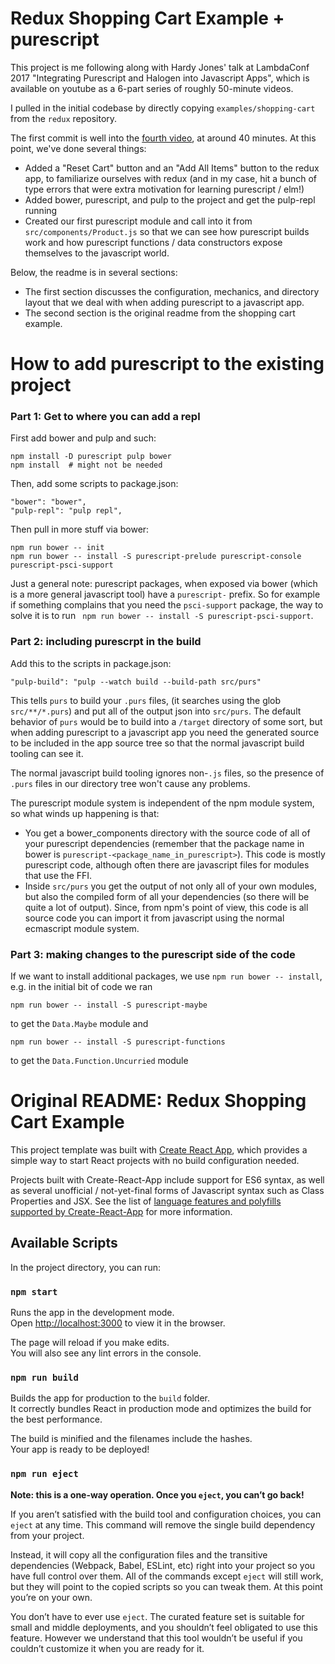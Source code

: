 # Redux Shopping Cart Example + purescript

This project is me following along with Hardy Jones' talk at
LambdaConf 2017 "Integrating Purescript and Halogen into Javascript Apps",
which is available on youtube as a 6-part series of roughly 50-minute
videos.

I pulled in the initial codebase by directly copying `examples/shopping-cart`
from the `redux` repository.

The first commit is well into the
[fourth video](https://www.youtube.com/watch?v=-OyXVezw9WQ), at around
40 minutes. At this point, we've done several things:
  - Added a "Reset Cart" button and an "Add All Items" button to the
    redux app, to familiarize ourselves with redux (and in my case,
    hit a bunch of type errors that were extra motivation for learning
    purescript / elm!)
  - Added bower, purescript, and pulp to the project and get the
    pulp-repl running
  - Created our first purescript module and call into it from
    `src/components/Product.js` so that we can see how purescript builds
    work and how purescript functions / data constructors expose themselves
    to the javascript world.

Below, the readme is in several sections:
  - The first section discusses the configuration, mechanics, and directory
    layout that we deal with when adding purescript to a javascript app.
  - The second section is the original readme from the shopping cart
    example.

# How to add purescript to the existing project

### Part 1: Get to where you can add a repl

First add bower and pulp and such:
```
npm install -D purescript pulp bower
npm install  # might not be needed
```

Then, add some scripts to package.json:
```
"bower": "bower",
"pulp-repl": "pulp repl",
```

Then pull in more stuff via bower:
```
npm run bower -- init
npm run bower -- install -S purescript-prelude purescript-console purescript-psci-support
```

Just a general note: purescript packages, when exposed via bower (which is a
more general javascript tool) have a `purescript-` prefix. So for example if
something complains that you need the `psci-support` package, the way to solve
it is to run ` npm run bower -- install -S purescript-psci-support`.

### Part 2: including purescrpt in the build

Add this to the scripts in package.json:
```
"pulp-build": "pulp --watch build --build-path src/purs"
```
This tells `purs` to build your `.purs` files, (it searches using the glob
`src/**/*.purs`) and put all of the output json into `src/purs`. The default
behavior of `purs` would be to build into a `/target` directory of some sort,
but when adding purescript to a javascript app you need the generated source
to be included in the app source tree so that the normal javascript build
tooling can see it.

The normal javascript build tooling ignores non-`.js` files, so the presence
of `.purs` files in our directory tree won't cause any problems.

The purescript module system is independent of the npm module system, so
what winds up happening is that:
  - You get a bower_components directory with the source code of all of
    your purescript dependencies (remember that the package name in bower
    is `purescript-<package_name_in_purescript>`). This code is mostly
    purescript code, although often there are javascript files for modules
    that use the FFI.
  - Inside `src/purs` you get the output of not only all of your own modules,
    but also the compiled form of all your dependencies (so there will be
    quite a lot of output). Since, from npm's point of view, this code is all
    source code you can import it from javascript using the normal ecmascript
    module system.

### Part 3: making changes to the purescript side of the code

If we want to install additional packages, we use `npm run bower -- install`,
e.g. in the initial bit of code we ran
```
npm run bower -- install -S purescript-maybe
```
to get the `Data.Maybe` module and
```
npm run bower -- install -S purescript-functions
```
to get the `Data.Function.Uncurried` module

# Original README: Redux Shopping Cart Example

This project template was built with [Create React App](https://github.com/facebookincubator/create-react-app), which provides a simple way to start React projects with no build configuration needed.

Projects built with Create-React-App include support for ES6 syntax, as well as several unofficial / not-yet-final forms of Javascript syntax such as Class Properties and JSX.  See the list of [language features and polyfills supported by Create-React-App](https://github.com/facebookincubator/create-react-app/blob/master/packages/react-scripts/template/README.md#supported-language-features-and-polyfills) for more information.

## Available Scripts

In the project directory, you can run:

### `npm start`

Runs the app in the development mode.<br>
Open [http://localhost:3000](http://localhost:3000) to view it in the browser.

The page will reload if you make edits.<br>
You will also see any lint errors in the console.

### `npm run build`

Builds the app for production to the `build` folder.<br>
It correctly bundles React in production mode and optimizes the build for the best performance.

The build is minified and the filenames include the hashes.<br>
Your app is ready to be deployed!

### `npm run eject`

**Note: this is a one-way operation. Once you `eject`, you can’t go back!**

If you aren’t satisfied with the build tool and configuration choices, you can `eject` at any time. This command will remove the single build dependency from your project.

Instead, it will copy all the configuration files and the transitive dependencies (Webpack, Babel, ESLint, etc) right into your project so you have full control over them. All of the commands except `eject` will still work, but they will point to the copied scripts so you can tweak them. At this point you’re on your own.

You don’t have to ever use `eject`. The curated feature set is suitable for small and middle deployments, and you shouldn’t feel obligated to use this feature. However we understand that this tool wouldn’t be useful if you couldn’t customize it when you are ready for it.

